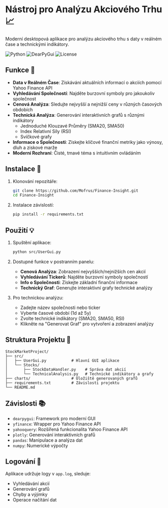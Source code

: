 # Nástroj pro Analýzu Akciového Trhu 📈

Moderní desktopová aplikace pro analýzu akciového trhu s daty v reálném čase a technickými indikátory.

![Python](https://img.shields.io/badge/Python-3.8+-blue.svg)
![DearPyGui](https://img.shields.io/badge/DearPyGui-1.0+-green.svg)
![License](https://img.shields.io/badge/license-MIT-blue.svg)

## Funkce 🚀

- **Data v Reálném Čase**: Získávání aktuálních informací o akciích pomocí Yahoo Finance API
- **Vyhledávání Společností**: Najděte burzovní symboly pro jakoukoliv společnost
- **Cenová Analýza**: Sledujte nejvyšší a nejnižší ceny v různých časových obdobích
- **Technická Analýza**: Generování interaktivních grafů s různými indikátory
  - Jednoduché Klouzavé Průměry (SMA20, SMA50)
  - Index Relativní Síly (RSI)
  - Svíčkové grafy
- **Informace o Společnosti**: Získejte klíčové finanční metriky jako výnosy, dluh a ziskové marže
- **Moderní Rozhraní**: Čisté, tmavé téma s intuitivním ovládáním

## Instalace 🔧

1. Klonování repozitáře:
   ```bash
   git clone https://github.com/Mofrus/Finance-Insight.git
   cd Finance-Insight
   ```

2. Instalace závislostí:
   ```bash
   pip install -r requirements.txt
   ```

## Použití 💡

1. Spuštění aplikace:
   ```bash
   python src/UserGui.py
   ```

2. Dostupné funkce v postranním panelu:
   - **Cenová Analýza**: Zobrazení nejvyšších/nejnižších cen akcií
   - **Vyhledávání Tickerů**: Najděte burzovní symboly společností
   - **Info o Společnosti**: Získejte základní finanční informace
   - **Technický Graf**: Generujte interaktivní grafy technické analýzy

3. Pro technickou analýzu:
   - Zadejte název společnosti nebo ticker
   - Vyberte časové období (1d až 5y)
   - Zvolte technické indikátory (SMA20, SMA50, RSI)
   - Klikněte na "Generovat Graf" pro vytvoření a zobrazení analýzy

## Struktura Projektu 📁

```
StockMarketProject/
├── src/
│   ├── UserGui.py           # Hlavní GUI aplikace
│   └── Stocks/
│       ├── StockDataHandler.py    # Správa dat akcií
│       └── TechnicalAnalysis.py   # Technické indikátory a grafy
├── charts/                  # Úložiště generovaných grafů
├── requirements.txt         # Závislosti projektu
└── README.md
```

## Závislosti 📚

- `dearpygui`: Framework pro moderní GUI
- `yfinance`: Wrapper pro Yahoo Finance API
- `yahooquery`: Rozšířená funkcionalita Yahoo Finance API
- `plotly`: Generování interaktivních grafů
- `pandas`: Manipulace a analýza dat
- `numpy`: Numerické výpočty

## Logování 📝

Aplikace udržuje logy v `app.log`, sleduje:
- Vyhledávání akcií
- Generování grafů
- Chyby a výjimky
- Operace načítání dat

